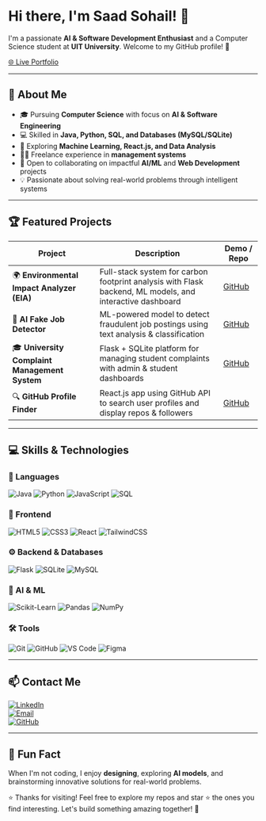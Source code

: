 # Hi there, I'm Saad Sohail! 👋

I'm a passionate **AI & Software Development Enthusiast** and a Computer Science student at **UIT University**. Welcome to my GitHub profile! 🚀  

[🌐 Live Portfolio](https://saad-portfolio-theta.vercel.app/)  

---

## 🔧 About Me  
- 🎓 Pursuing **Computer Science** with focus on **AI & Software Engineering**  
- 💻 Skilled in **Java, Python, SQL, and Databases (MySQL/SQLite)**  
- 🌱 Exploring **Machine Learning, React.js, and Data Analysis**  
- 🧑‍💻 Freelance experience in **management systems** 
- 🤝 Open to collaborating on impactful **AI/ML** and **Web Development** projects  
- 💡 Passionate about solving real-world problems through intelligent systems  

---

## 🏆 Featured Projects  

| Project | Description | Demo / Repo |
|---------|-------------|------------|
| 🌍 **Environmental Impact Analyzer (EIA)** | Full-stack system for carbon footprint analysis with Flask backend, ML models, and interactive dashboard | [GitHub](https://github.com/saadparekh/Environment-Effect-Analyzer) |
| 🤖 **AI Fake Job Detector** | ML-powered model to detect fraudulent job postings using text analysis & classification | [GitHub](https://github.com/saadparekh/ai_fake-job-detector) |
| 🎓 **University Complaint Management System** | Flask + SQLite platform for managing student complaints with admin & student dashboards | [GitHub](https://github.com/saadparekh/university_complain_management_system) |
| 🔍 **GitHub Profile Finder** | React.js app using GitHub API to search user profiles and display repos & followers | [GitHub](https://github.com/saadparekh/github-profile-finder) |

---

## 💻 Skills & Technologies  

### 🚀 Languages  
![Java](https://img.shields.io/badge/-Java-ED8B00?style=for-the-badge&logo=java&logoColor=white) 
![Python](https://img.shields.io/badge/-Python-3776AB?style=for-the-badge&logo=python&logoColor=white) 
![JavaScript](https://img.shields.io/badge/-JavaScript-F7DF1E?style=for-the-badge&logo=javascript&logoColor=black) 
![SQL](https://img.shields.io/badge/-SQL-4479A1?style=for-the-badge&logo=postgresql&logoColor=white)

### 🎨 Frontend  
![HTML5](https://img.shields.io/badge/-HTML5-E34F26?style=for-the-badge&logo=html5&logoColor=white) 
![CSS3](https://img.shields.io/badge/-CSS3-1572B6?style=for-the-badge&logo=css3&logoColor=white) 
![React](https://img.shields.io/badge/-React-61DAFB?style=for-the-badge&logo=react&logoColor=black) 
![TailwindCSS](https://img.shields.io/badge/-TailwindCSS-06B6D4?style=for-the-badge&logo=tailwind-css&logoColor=white)

### ⚙️ Backend & Databases  
![Flask](https://img.shields.io/badge/-Flask-000000?style=for-the-badge&logo=flask&logoColor=white) 
![SQLite](https://img.shields.io/badge/-SQLite-003B57?style=for-the-badge&logo=sqlite&logoColor=white) 
![MySQL](https://img.shields.io/badge/-MySQL-4479A1?style=for-the-badge&logo=mysql&logoColor=white)

### 🧠 AI & ML  
![Scikit-Learn](https://img.shields.io/badge/-Scikit--Learn-F7931E?style=for-the-badge&logo=scikit-learn&logoColor=white) 
![Pandas](https://img.shields.io/badge/-Pandas-150458?style=for-the-badge&logo=pandas&logoColor=white) 
![NumPy](https://img.shields.io/badge/-NumPy-013243?style=for-the-badge&logo=numpy&logoColor=white)

### 🛠️ Tools  
![Git](https://img.shields.io/badge/-Git-F05032?style=for-the-badge&logo=git&logoColor=white) 
![GitHub](https://img.shields.io/badge/-GitHub-181717?style=for-the-badge&logo=github&logoColor=white) 
![VS Code](https://img.shields.io/badge/-VS%20Code-007ACC?style=for-the-badge&logo=visual-studio-code&logoColor=white) 
![Figma](https://img.shields.io/badge/-Figma-F24E1E?style=for-the-badge&logo=figma&logoColor=white) 

---

## 📫 Contact Me  
[![LinkedIn](https://img.shields.io/badge/-LinkedIn-0A66C2?style=for-the-badge&logo=linkedin&logoColor=white)](https://www.linkedin.com/in/saad-parekh-847a06292/)  
[![Email](https://img.shields.io/badge/-Email-D14836?style=for-the-badge&logo=gmail&logoColor=white)](mailto:saadparekh3@gmail.com)  
[![GitHub](https://img.shields.io/badge/-GitHub-181717?style=for-the-badge&logo=github&logoColor=white)](https://github.com/saadparekh)  

---

## 🎉 Fun Fact  
When I'm not coding, I enjoy **designing**, exploring **AI models**, and brainstorming innovative solutions for real-world problems.  

⭐ Thanks for visiting! Feel free to explore my repos and star ⭐ the ones you find interesting. Let's build something amazing together! 🚀
